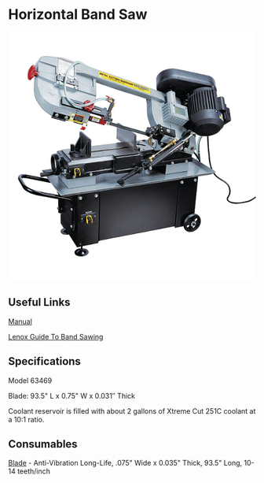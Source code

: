 # Horizontal Band Saw

![](../.gitbook/assets/image%20%28101%29.png)

## Useful Links

[Manual](https://drive.google.com/file/d/14DXBlqPkTmGi6kOAMW0xSNy_B63gMWGA/view?usp=sharing)

[Lenox Guide To Band Sawing](https://drive.google.com/file/d/1p_9JqR9OFz8xZYHSjjRZ2iETGOe7NFr4/view?usp=sharing)

## Specifications

Model 63469

Blade: 93.5" L x 0.75" W x 0.031′′ Thick

Coolant reservoir is filled with about 2 gallons of Xtreme Cut 251C coolant at a 10:1 ratio.

## Consumables

[Blade](https://www.mcmaster.com/1997A209/) - Anti-Vibration Long-Life, .075" Wide x 0.035" Thick, 93.5" Long, 10-14 teeth/inch

